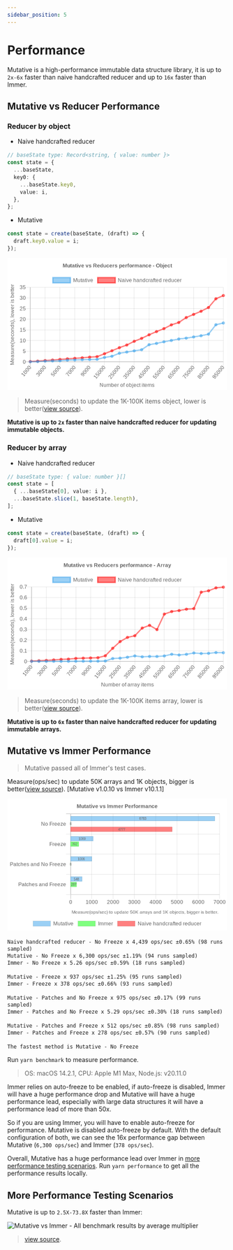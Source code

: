 ```yaml
---
sidebar_position: 5
---
```


# Performance

Mutative is a high-performance immutable data structure library, it is up to `2x-6x` faster than naive handcrafted reducer and up to `16x` faster than Immer.

## Mutative vs Reducer Performance

### Reducer by object

- Naive handcrafted reducer

```ts
// baseState type: Record<string, { value: number }>
const state = {
  ...baseState,
  key0: {
    ...baseState.key0,
    value: i,
  },
};
```

- Mutative

```ts
const state = create(baseState, (draft) => {
  draft.key0.value = i;
});
```

![Mutative vs Reducer benchmark by object](img/benchmark-object.jpg)

> Measure(seconds) to update the 1K-100K items object, lower is better([view source](https://github.com/unadlib/mutative/blob/main/test/performance/benchmark-object.ts)).


**Mutative is up to `2x` faster than naive handcrafted reducer for updating immutable objects.**

### Reducer by array

- Naive handcrafted reducer

```ts
// baseState type: { value: number }[]
const state = [
  { ...baseState[0], value: i },
  ...baseState.slice(1, baseState.length),
];
```

- Mutative

```ts
const state = create(baseState, (draft) => {
  draft[0].value = i;
});
```

![Mutative vs Reducer benchmark by array](img/benchmark-array.jpg)

> Measure(seconds) to update the 1K-100K items array, lower is better([view source](https://github.com/unadlib/mutative/blob/main/test/performance/benchmark-array.ts)).

**Mutative is up to `6x` faster than naive handcrafted reducer for updating immutable arrays.**


## Mutative vs Immer Performance

> Mutative passed all of Immer's test cases.

Measure(ops/sec) to update 50K arrays and 1K objects, bigger is better([view source](https://github.com/unadlib/mutative/blob/main/test/performance/benchmark.ts)). [Mutative v1.0.10 vs Immer v10.1.1]

![Benchmark](img/benchmark.jpg)

```
Naive handcrafted reducer - No Freeze x 4,439 ops/sec ±0.65% (98 runs sampled)
Mutative - No Freeze x 6,300 ops/sec ±1.19% (94 runs sampled)
Immer - No Freeze x 5.26 ops/sec ±0.59% (18 runs sampled)

Mutative - Freeze x 937 ops/sec ±1.25% (95 runs sampled)
Immer - Freeze x 378 ops/sec ±0.66% (93 runs sampled)

Mutative - Patches and No Freeze x 975 ops/sec ±0.17% (99 runs sampled)
Immer - Patches and No Freeze x 5.29 ops/sec ±0.30% (18 runs sampled)

Mutative - Patches and Freeze x 512 ops/sec ±0.85% (98 runs sampled)
Immer - Patches and Freeze x 278 ops/sec ±0.57% (90 runs sampled)

The fastest method is Mutative - No Freeze
```

Run `yarn benchmark` to measure performance.

> OS: macOS 14.2.1, CPU: Apple M1 Max, Node.js: v20.11.0

Immer relies on auto-freeze to be enabled, if auto-freeze is disabled, Immer will have a huge performance drop and Mutative will have a huge performance lead, especially with large data structures it will have a performance lead of more than 50x.

So if you are using Immer, you will have to enable auto-freeze for performance. Mutative is disabled auto-freeze by default. With the default configuration of both, we can see the 16x performance gap between Mutative (`6,300 ops/sec`) and Immer (`378 ops/sec`).

Overall, Mutative has a huge performance lead over Immer in [more performance testing scenarios](https://github.com/unadlib/mutative/tree/main/test/performance). Run `yarn performance` to get all the performance results locally.

## More Performance Testing Scenarios

Mutative is up to `2.5X-73.8X` faster than Immer:

![Mutative vs Immer - All benchmark results by average multiplier](img/all.jpg)

> [view source](https://github.com/unadlib/mutative/blob/main/test/benchmark).
